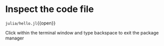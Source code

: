 # Inspect the code file

`julia/hello.jl`{{open}}

Click within the terminal window and type backspace to exit the package manager
